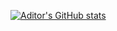 [![Aditor's GitHub stats](https://github-readme-stats.vercel.app/api?username=akcore&include_all_commits=1&hide_rank=1&theme=chartreuse-dark)](https://github.com/anuraghazra/github-readme-stats)
